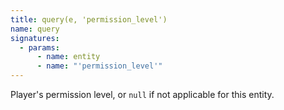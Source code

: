 ```yaml
---
title: query(e, 'permission_level')
name: query
signatures:
  - params:
      - name: entity
      - name: "'permission_level'"
---
```


Player's permission level, or `null` if not applicable for this entity.
